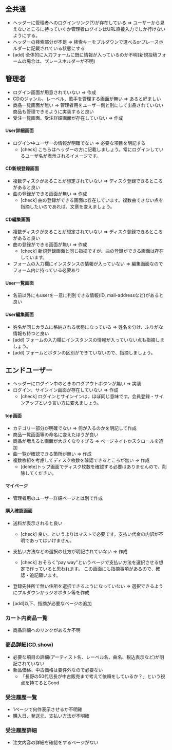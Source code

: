## 全共通
- ヘッダーに管理者へのログインリンク(?)が存在している => ユーザーから見えないところに持っていくか管理者ログインはURL直接入力でしか行けないようにする。
- ヘッダーの検索部分が不足 => 検索キーをプルダウンで選べるorプレースホルダーに記載されている状態にする
- [add] 全体的に入力フォームに既に情報が入っているのか不明(新規投稿フォームの場合は、プレースホルダーが不明)

## 管理者
- ログイン画面が用意されていない => 作成
- CDのジャンル、レーベル、歌手を管理する画面が無い => あると好ましい
- 商品一覧画面が無い => 管理者用をユーザー側と別にして出品されていない商品も管理できるように実装すると良い
- 受注一覧画面、受注詳細画面が存在していない => 作成
#### User詳細画面
- ログイン中ユーザーの情報が明確でない => 必要な項目を明記する
  - [check] こちらはヘッダーの方に記載しましょう。常にログインしているユーザ名が表示されるイメージです。

#### CD新規登録画面
- 複数ディスクがあることが想定されていない => ディスク登録できるところがあると良い
- 曲の登録ができる画面が無い => 作成
  - [check] 曲の登録ができる画面は存在しています。複数曲できない点を指摘したいのであれば、文章を変えましょう。

#### CD編集画面
- 複数ディスクがあることが想定されていない => ディスク登録できるところがあると良い
- 曲の登録ができる画面が無い => 作成
  - [check] 新規登録画面と同じ指摘ですが、曲の登録ができる画面は存在しています。
- フォームの入力欄にインスタンスの情報が入っていない => 編集画面なのでフォーム内に持っている必要あり

#### User一覧画面
- 名前以外にもuserを一意に判別できる情報(ID, mail-addressなど)があると良い

#### User編集画面
- 姓名が同じカラムに格納される状態になっている => 姓名を分け、ふりがな情報も持つと良い
- [add] フォームの入力欄にインスタンスの情報が入っていない点も指摘しましょう。
- [add] フォームとボタンの区別ができていないので、指摘しましょう。

## エンドユーザー
- ヘッダーにログイン中のときのログアウトボタンが無い => 実装
- ログイン、サインイン画面が存在していない => 作成
  - [check] ログインとサインインは、ほぼ同じ意味です。会員登録・サインアップという言い方に変えましょう。

#### top画面
- カテゴリー部分が明確でない => 何が入るのかを明記して作成
- 商品一覧画面等の命名に変えたほうが良い
- 商品が増えると画面が大きくなりすぎる => ページネイトかスクロールを追加
- 曲一覧が確認できる箇所が無い => 作成
- 複数枚組を考慮してディスク枚数を確認できるところが無い => 作成
  - [delete]トップ画面でディスク枚数を確認する必要はありませんので、削除してください。

#### マイページ
- 管理者用のユーザー詳細ページとは別で作成

#### 購入確認画面
- 送料が表示されると良い
  - [check] 良い、というよりはマストで必要です。支払い代金の内訳が不明であってはいけません。
- 支払い方法などの選択の仕方が明記されていない => 作成
  - [check] おそらく"pay way"というページで支払い方法を選択させる想定で作っていると思われます。
    この画面にも指摘事項があるので、確認・追記願います。
- 登録先住所で無い住所を選択できるようになっていない => 選択できるようにプルダウンかラジオボタン等を作成

- [add]以下、指摘が必要なページの追加

### カート内商品一覧
- 商品詳細へのリンクがあるか不明

### 商品詳細(CD.show)
- 必要な項目の詳細(アーティスト名、レーベル名、曲名、税込表示など)が明記されていない
- 新品価格、中古価格は要件外なので必要ない
  - 「長野の50代店長が中古販売まで考えて依頼をしているか？」という視点を持てるとGood
  
### 受注履歴一覧
- 1ページで何件表示させるか不明確
- 購入日、発送元、支払い方法が不明確

### 受注履歴詳細
- 注文内容の詳細を確認をするページがない
  
